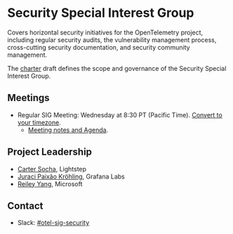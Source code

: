 # Security Special Interest Group

Covers horizontal security initiatives for the OpenTelemetry project, including
regular security audits, the vulnerability management process, cross-cutting
security documentation, and security community management.

The [charter](./sig-security-charter.md) draft defines the scope and governance
of the Security Special Interest Group.

## Meetings

* Regular SIG Meeting: Wednesday at 8:30 PT (Pacific Time). [Convert to your
  timezone](http://www.thetimezoneconverter.com/?t=8:30&tz=PT%20%28Pacific%20Time%29).
  * [Meeting notes and
    Agenda](https://docs.google.com/document/d/1P2xejC7lEkOV_Z-8E0oZPXLK5HOnUPNuRqKP0ZQ5fpg).

## Project Leadership

* [Carter Socha](https://github.com/cartersocha), Lightstep
* [Juraci Paixão Kröhling](https://github.com/jpkrohling), Grafana Labs
* [Reiley Yang](https://github.com/reyang), Microsoft

## Contact

* Slack:
  [#otel-sig-security](https://cloud-native.slack.com/archives/C05A85QC281)
